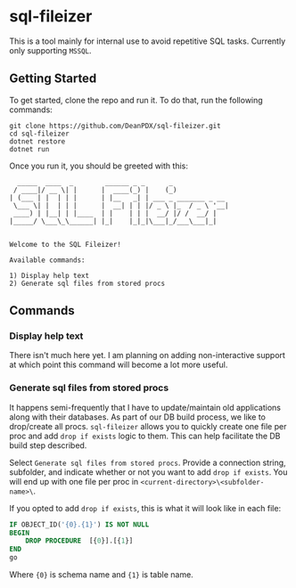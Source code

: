 # sql-fileizer
This is a tool mainly for internal use to avoid repetitive SQL tasks. Currently only supporting `MSSQL`.

## Getting Started
To get started, clone the repo and run it. To do that, run the following commands:

```
git clone https://github.com/DeanPDX/sql-fileizer.git
cd sql-fileizer
dotnet restore
dotnet run
```
Once you run it, you should be greeted with this:
```
  _____  ____  _        ______ _ _      _              
 / ____|/ __ \| |      |  ____(_) |    (_)             
| (___ | |  | | |      | |__   _| | ___ _ _______ _ __ 
 \___ \| |  | | |      |  __| | | |/ _ \ |_  / _ \ '__|
 ____) | |__| | |____  | |    | | |  __/ |/ /  __/ |   
|_____/ \___\_\______| |_|    |_|_|\___|_/___\___|_|   


Welcome to the SQL Fileizer!

Available commands:

1) Display help text
2) Generate sql files from stored procs
```
## Commands
### Display help text
There isn't much here yet. I am planning on adding non-interactive support at which point this command will become a lot more useful.

### Generate sql files from stored procs
It happens semi-frequently that I have to update/maintain old applications along with their databases. As part of our DB build process, we like to drop/create all procs. `sql-fileizer` allows you to quickly create one file per proc and add `drop if exists` logic to them. This can help facilitate the DB build step described.

Select `Generate sql files from stored procs`. Provide a connection string, subfolder, and indicate whether or not you want to add `drop if exists`. You will end up with one file per proc in `<current-directory>\<subfolder-name>\`.

If you opted to add `drop if exists`, this is what it will look like in each file:

```sql
IF OBJECT_ID('{0}.{1}') IS NOT NULL
BEGIN
	DROP PROCEDURE	[{0}].[{1}]
END
go
```
Where `{0}` is schema name and `{1}` is table name.
